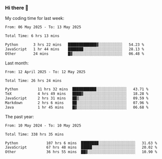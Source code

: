 ### Hi there 👋

My coding time for last week:

<!--START_SECTION:week-->

```txt
From: 06 May 2025 - To: 13 May 2025

Total Time: 6 hrs 13 mins

Python       3 hrs 22 mins   █████████████▓░░░░░░░░░░░   54.23 %
JavaScript   1 hr 44 mins    ███████░░░░░░░░░░░░░░░░░░   28.13 %
Other        24 mins         █▓░░░░░░░░░░░░░░░░░░░░░░░   06.48 %
```

<!--END_SECTION:week-->

Last month:

<!--START_SECTION:month-->

```txt
From: 12 April 2025 - To: 12 May 2025

Total Time: 26 hrs 24 mins

Python         11 hrs 32 mins  ███████████░░░░░░░░░░░░░░   43.71 %
TeX            4 hrs 49 mins   ████▓░░░░░░░░░░░░░░░░░░░░   18.28 %
JavaScript     2 hrs 31 mins   ██▒░░░░░░░░░░░░░░░░░░░░░░   09.59 %
Markdown       2 hrs 6 mins    ██░░░░░░░░░░░░░░░░░░░░░░░   07.96 %
Java           1 hr 45 mins    █▓░░░░░░░░░░░░░░░░░░░░░░░   06.68 %
```

<!--END_SECTION:month-->

The past year:

<!--START_SECTION:year-->

```txt
From: 10 May 2024 - To: 10 May 2025

Total Time: 338 hrs 35 mins

Python             107 hrs 6 mins  ████████░░░░░░░░░░░░░░░░░   31.63 %
JavaScript         67 hrs 48 mins  █████░░░░░░░░░░░░░░░░░░░░   20.02 %
Other              36 hrs 55 mins  ██▓░░░░░░░░░░░░░░░░░░░░░░   10.90 %
```

<!--END_SECTION:year-->
